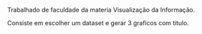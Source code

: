 Trabalhado de faculdade da materia Visualização da Informação.

Consiste em escolher um dataset e gerar 3 graficos com titulo.

